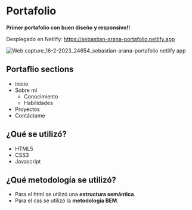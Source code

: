 # Portafolio 

**Primer portafolio con buen diseño y responsivo!!**

Desplegado en Netlify: https://sebastian-arana-portafolio.netlify.app  


![Web capture_16-2-2023_24654_sebastian-arana-portafolio netlify app](https://user-images.githubusercontent.com/52842507/219300832-f664f9f8-10fd-412b-9e84-dbd7b979fb20.jpeg)

## Portaflio sections ##

* Inicio
* Sobre mí
  * Conocimiento
  * Habilidades
* Proyectos
* Contáctame

## ¿Qué se utilizó? ##

* HTML5
* CSS3
* Javascript

## ¿Qué metodología se utilizó? ##

* Para el html se utilizó una **estructura semántica**.
* Para el css se utilizó la **metodología BEM**.
